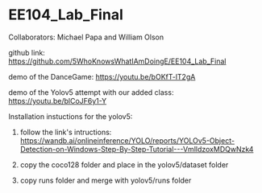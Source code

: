 # EE104_Lab_Final

Collaborators: Michael Papa and William Olson

github link: https://github.com/5WhoKnowsWhatIAmDoingE/EE104_Lab_Final

demo of the DanceGame: https://youtu.be/bOKfT-lT2gA

demo of the Yolov5 attempt with our added class: https://youtu.be/blCoJF6y1-Y

Installation instuctions for the yolov5:

1. follow the link's intructions: https://wandb.ai/onlineinference/YOLO/reports/YOLOv5-Object-Detection-on-Windows-Step-By-Step-Tutorial---VmlldzoxMDQwNzk4

2. copy the coco128 folder and place in the yolov5/dataset folder

3. copy runs folder and merge with yolov5/runs folder
